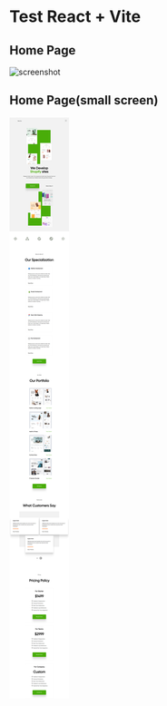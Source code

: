 # Test React + Vite
## Home Page 
![screenshot](https://github.com/yilizzz/test-vite-react/blob/main/screenshots/screen_b.png)
## Home Page(small screen)
![screenshot](https://github.com/yilizzz/test-vite-react/blob/main/screenshots/screen_s.png)

